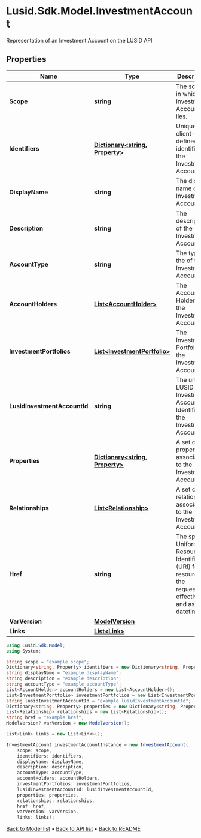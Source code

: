 # Lusid.Sdk.Model.InvestmentAccount
Representation of an Investment Account on the LUSID API

## Properties

Name | Type | Description | Notes
------------ | ------------- | ------------- | -------------
**Scope** | **string** | The scope in which the Investment Account lies. | [optional] 
**Identifiers** | [**Dictionary&lt;string, Property&gt;**](Property.md) | Unique client-defined identifiers of the Investment Account. | [optional] 
**DisplayName** | **string** | The display name of the Investment Account | [optional] 
**Description** | **string** | The description of the Investment Account | [optional] 
**AccountType** | **string** | The type of the of the Investment Account. | [optional] 
**AccountHolders** | [**List&lt;AccountHolder&gt;**](AccountHolder.md) | The Account Holders of the Investment Account. | [optional] 
**InvestmentPortfolios** | [**List&lt;InvestmentPortfolio&gt;**](InvestmentPortfolio.md) | The Investment Portfolios of the Investment Account. | [optional] 
**LusidInvestmentAccountId** | **string** | The unique LUSID Investment Account Identifier of the Investment Account. | [optional] 
**Properties** | [**Dictionary&lt;string, Property&gt;**](Property.md) | A set of properties associated to the Investment Account. | [optional] 
**Relationships** | [**List&lt;Relationship&gt;**](Relationship.md) | A set of relationships associated to the Investment Account. | [optional] 
**Href** | **string** | The specific Uniform Resource Identifier (URI) for this resource at the requested effective and asAt datetime. | [optional] 
**VarVersion** | [**ModelVersion**](ModelVersion.md) |  | [optional] 
**Links** | [**List&lt;Link&gt;**](Link.md) |  | [optional] 

```csharp
using Lusid.Sdk.Model;
using System;

string scope = "example scope";
Dictionary<string, Property> identifiers = new Dictionary<string, Property>();
string displayName = "example displayName";
string description = "example description";
string accountType = "example accountType";
List<AccountHolder> accountHolders = new List<AccountHolder>();
List<InvestmentPortfolio> investmentPortfolios = new List<InvestmentPortfolio>();
string lusidInvestmentAccountId = "example lusidInvestmentAccountId";
Dictionary<string, Property> properties = new Dictionary<string, Property>();
List<Relationship> relationships = new List<Relationship>();
string href = "example href";
ModelVersion? varVersion = new ModelVersion();

List<Link> links = new List<Link>();

InvestmentAccount investmentAccountInstance = new InvestmentAccount(
    scope: scope,
    identifiers: identifiers,
    displayName: displayName,
    description: description,
    accountType: accountType,
    accountHolders: accountHolders,
    investmentPortfolios: investmentPortfolios,
    lusidInvestmentAccountId: lusidInvestmentAccountId,
    properties: properties,
    relationships: relationships,
    href: href,
    varVersion: varVersion,
    links: links);
```

[Back to Model list](../README.md#documentation-for-models) &#8226; [Back to API list](../README.md#documentation-for-api-endpoints) &#8226; [Back to README](../README.md)
